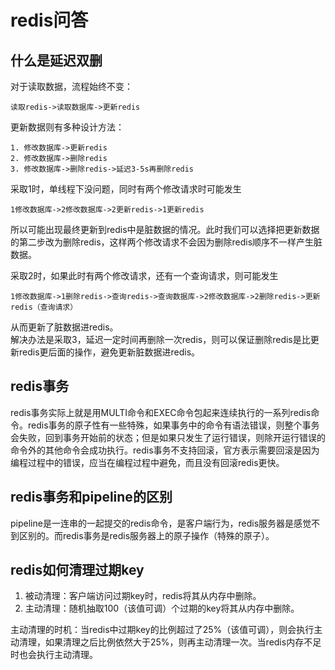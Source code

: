 # redis问答

## 什么是延迟双删

对于读取数据，流程始终不变：  

``` uml
读取redis->读取数据库->更新redis
```  

更新数据则有多种设计方法：

``` uml
1. 修改数据库->更新redis
2. 修改数据库->删除redis
3. 修改数据库->删除redis->延迟3-5s再删除redis
```

采取1时，单线程下没问题，同时有两个修改请求时可能发生

``` uml
1修改数据库->2修改数据库->2更新redis->1更新redis
```

所以可能出现最终更新到redis中是脏数据的情况。此时我们可以选择把更新数据的第二步改为删除redis，这样两个修改请求不会因为删除redis顺序不一样产生脏数据。

采取2时，如果此时有两个修改请求，还有一个查询请求，则可能发生

``` uml
1修改数据库->1删除redis->查询redis->查询数据库->2修改数据库->2删除redis->更新redis（查询请求）
```

从而更新了脏数据进redis。  
解决办法是采取3，延迟一定时间再删除一次redis，则可以保证删除redis是比更新redis更后面的操作，避免更新脏数据进redis。

## redis事务

redis事务实际上就是用MULTI命令和EXEC命令包起来连续执行的一系列redis命令。redis事务的原子性有一些特殊，如果事务中的命令有语法错误，则整个事务会失败，回到事务开始前的状态；但是如果只发生了运行错误，则除开运行错误的命令外的其他命令会成功执行。redis事务不支持回滚，官方表示需要回滚是因为编程过程中的错误，应当在编程过程中避免，而且没有回滚redis更快。

## redis事务和pipeline的区别

pipeline是一连串的一起提交的redis命令，是客户端行为，redis服务器是感觉不到区别的。而redis事务是redis服务器上的原子操作（特殊的原子）。

## redis如何清理过期key

1. 被动清理：客户端访问过期key时，redis将其从内存中删除。
2. 主动清理：随机抽取100（该值可调）个过期的key将其从内存中删除。

主动清理的时机：当redis中过期key的比例超过了25%（该值可调），则会执行主动清理，如果清理之后比例依然大于25%，则再主动清理一次。当redis内存不足时也会执行主动清理。